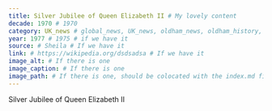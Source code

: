 ```yaml
---
title: Silver Jubilee of Queen Elizabeth II # My lovely content
decade: 1970 # 1970
category: UK_news # global_news, UK_news, oldham_news, oldham_history, towers, surrounding_estate # Always exactly one category
year: 1977 # 1975 # if we have it
source: # Sheila # If we have it
link: # https://wikipedia.org/dsdsadsa # If we have it
image_alt: # If there is one
image_caption: # If there is one
image_path: # If there is one, should be colocated with the index.md file in the folder
---
```


Silver Jubilee of Queen Elizabeth II 
